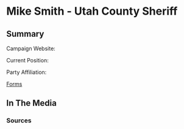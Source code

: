 # Mike Smith - Utah County Sheriff

## Summary


Campaign Website:

Current Position:

Party Affiliation:

[Forms](/forms/DOC_UCSheriff_Smith.pdf)


## In The Media

### Sources
